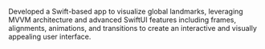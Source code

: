Developed a Swift-based app to visualize global landmarks, leveraging MVVM architecture and advanced SwiftUI features including frames, alignments, animations, and transitions to create an interactive and visually appealing user interface.
